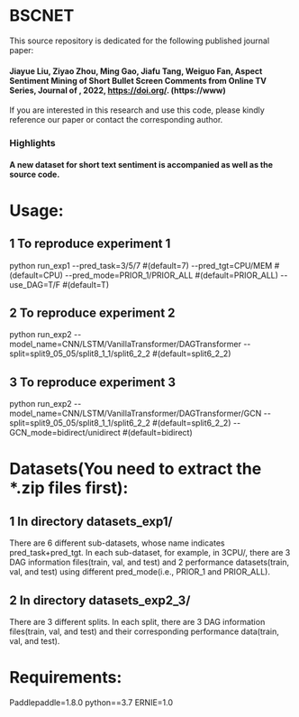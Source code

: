 # BSCNET
This source repository is dedicated for the following published journal paper: 
#### Jiayue Liu, Ziyao Zhou, Ming Gao, Jiafu Tang, Weiguo Fan, Aspect Sentiment Mining of Short Bullet Screen Comments from Online TV Series, Journal of , 2022, https://doi.org/. (https://www)
If you are interested in this research and use this code, please kindly reference our paper or contact the corresponding author.

### Highlights
#### A new dataset for short text sentiment is accompanied as well as the source code.

# Usage:
## 1 To reproduce experiment 1
python run_exp1 --pred_task=3/5/7 #(default=7) --pred_tgt=CPU/MEM #(default=CPU) --pred_mode=PRIOR_1/PRIOR_ALL #(default=PRIOR_ALL) --use_DAG=T/F #(default=T)
## 2 To reproduce experiment 2
python run_exp2 --model_name=CNN/LSTM/VanillaTransformer/DAGTransformer --split=split9_05_05/split8_1_1/split6_2_2 #(default=split6_2_2)
## 3 To reproduce experiment 3
python run_exp2 --model_name=CNN/LSTM/VanillaTransformer/DAGTransformer/GCN --split=split9_05_05/split8_1_1/split6_2_2 #(default=split6_2_2) --GCN_mode=bidirect/unidirect #(default=bidirect)

# Datasets(You need to extract the *.zip files first):
## 1 In directory datasets_exp1/
There are 6 different sub-datasets, whose name indicates pred_task+pred_tgt. In each sub-dataset, for example, in 3CPU/, there are 3 DAG information files(train, val, and test) and 2 performance datasets(train, val, and test) using different pred_mode(i.e., PRIOR_1 and PRIOR_ALL).

## 2 In directory datasets_exp2_3/
There are 3 different splits. In each split, there are 3 DAG information files(train, val, and test) and their corresponding performance data(train, val, and test).

# Requirements:
Paddlepaddle=1.8.0
python==3.7
ERNIE=1.0
